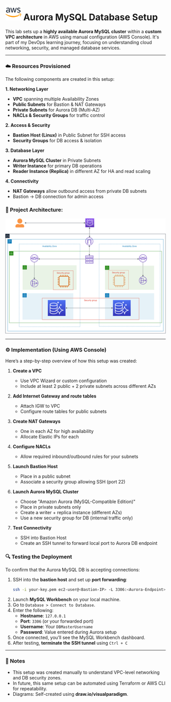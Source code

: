 # <img src="https://github.com/devicons/devicon/blob/master/icons/amazonwebservices/amazonwebservices-original-wordmark.svg" alt="AWS" width="50"/> Aurora MySQL Database Setup

This lab sets up a **highly available Aurora MySQL cluster** within a **custom VPC architecture** in AWS using manual configuration (AWS Console). It's part of my DevOps learning journey, focusing on understanding cloud networking, security, and managed database services.

---

### ☁️ Resources Provisioned
The following components are created in this setup:

**1. Networking Layer**  
- **VPC** spanning multiple Availability Zones  
- **Public Subnets** for Bastion & NAT Gateways  
- **Private Subnets** for Aurora DB (Multi-AZ)  
- **NACLs & Security Groups** for traffic control  

**2. Access & Security**  
- **Bastion Host (Linux)** in Public Subnet for SSH access  
- **Security Groups** for DB access & isolation  

**3. Database Layer**  
- **Aurora MySQL Cluster** in Private Subnets  
- **Writer Instance** for primary DB operations  
- **Reader Instance (Replica)** in different AZ for HA and read scaling  

**4. Connectivity**  
- **NAT Gateways** allow outbound access from private DB subnets  
- Bastion → DB connection for admin access  


### 🔧 Project Architecture:

![Project Diagram](https://github.com/ahsan598/devops-projects-hands-on/blob/main/project-1-aws-aurora-db-setup/img/amazon-aurora-db-in-aws.svg)

---

### ⚙️ Implementation (Using AWS Console)

Here’s a step-by-step overview of how this setup was created:

1. **Create a VPC**
   - Use VPC Wizard or custom configuration
   - Include at least 2 public + 2 private subnets across different AZs

2. **Add Internet Gateway and route tables**
   - Attach IGW to VPC
   - Configure route tables for public subnets

3. **Create NAT Gateways**
   - One in each AZ for high availability
   - Allocate Elastic IPs for each

4. **Configure NACLs**
   - Allow required inbound/outbound rules for your subnets

5. **Launch Bastion Host**
   - Place in a public subnet
   - Associate a security group allowing SSH (port 22)

6. **Launch Aurora MySQL Cluster**
   - Choose "Amazon Aurora (MySQL-Compatible Edition)"
   - Place in private subnets only
   - Create a writer + replica instance (different AZs)
   - Use a new security group for DB (internal traffic only)

7. **Test Connectivity**
   - SSH into Bastion Host
   - Create an SSH tunnel to forward local port to Aurora DB endpoint


### 🔍 Testing the Deployment

To confirm that the Aurora MySQL DB is accepting connections:

1. SSH into the **bastion host** and set up **port forwarding**:
   ```bash
   ssh -i your-key.pem ec2-user@<Bastion-IP> -L 3306:<Aurora-Endpoint>:3306
   ```
2. Launch **MySQL Workbench** on your local machine.
3. Go to `Database > Connect to Database`.
4. Enter the following:
    - **Hostname**: `127.0.0.1`
    - **Port**: `3306` (or your forwarded port)
    - **Username**: Your `DBMasterUsername`
    - **Password**: Value entered during Aurora setup
5. Once connected, you’ll see the MySQL Workbench dashboard.
6. After testing, **terminate the SSH tunnel** using `Ctrl + C`

---

### 📝 Notes

- This setup was created manually to understand VPC-level networking and DB security zones.
- In future, this same setup can be automated using Terraform or AWS CLI for repeatability.
- Diagrams: Self-created using **draw.io/visualparadigm**.
